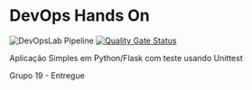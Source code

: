 # DevOps Hands On


![DevOpsLab Pipeline](https://github.com/Allanfers/labdevops-experience/actions/workflows/pipeline.yml/badge.svg) [![Quality Gate Status](https://sonarcloud.io/api/project_badges/measure?project=Allanfers_labdevops-experience&metric=alert_status)](https://sonarcloud.io/summary/new_code?id=Allanfers_labdevops-experience)





Aplicação Simples em Python/Flask com teste usando Unittest

Grupo 19 - Entregue

